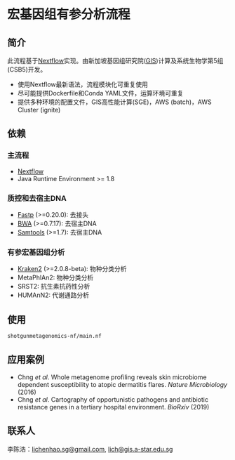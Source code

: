 # 宏基因组有参分析流程

## 简介
此流程基于[Nextflow](https://www.nextflow.io/)实现。由新加坡基因组研究院([GIS](https://www.a-star.edu.sg/gis))计算及系统生物学第5组(CSB5)开发。

 - 使用Nextflow最新语法，流程模块化可重复使用
 - 尽可能提供Dockerfile和Conda YAML文件，运算环境可重复
 - 提供多种环境的配置文件，GIS高性能计算(SGE)，AWS (batch)，AWS Cluster (ignite)


## 依赖

### 主流程
 - [Nextflow](https://www.nextflow.io/)
 - Java Runtime Environment >= 1.8

### 质控和去宿主DNA
 - [Fastp](https://github.com/OpenGene/fastp) (>=0.20.0): 去接头
 - [BWA](https://github.com/lh3/bwa) (>=0.7.17): 去宿主DNA
 - [Samtools](https://github.com/samtools/samtools) (>=1.7): 去宿主DNA

### 有参宏基因组分析
 - [Kraken2](https://ccb.jhu.edu/software/kraken2/) (>=2.0.8-beta): 物种分类分析
 - MetaPhlAn2: 物种分类分析
 - SRST2: 抗生素抗药性分析
 - HUMAnN2: 代谢通路分析

## 使用
```sh
shotgunmetagenomics-nf/main.nf
```

## 应用案例
 - Chng *et al*. Whole metagenome profiling reveals skin microbiome dependent susceptibility to atopic dermatitis flares. *Nature Microbiology* (2016)
 - Chng *et al*. Cartography of opportunistic pathogens and antibiotic resistance genes in a tertiary hospital environment. *BioRxiv* (2019)

## 联系人
李陈浩：lichenhao.sg@gmail.com, lich@gis.a-star.edu.sg
